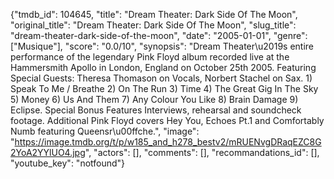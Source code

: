 {"tmdb_id": 104645, "title": "Dream Theater: Dark Side Of The Moon", "original_title": "Dream Theater: Dark Side Of The Moon", "slug_title": "dream-theater-dark-side-of-the-moon", "date": "2005-01-01", "genre": ["Musique"], "score": "0.0/10", "synopsis": "Dream Theater\u2019s entire performance of the legendary Pink Floyd album recorded live at the Hammersmith Apollo in London, England on October 25th 2005.  Featuring Special Guests: Theresa Thomason on Vocals,  Norbert Stachel on Sax. 1) Speak To Me / Breathe 2) On The Run 3) Time 4) The Great Gig In The Sky 5) Money 6) Us And Them 7) Any Colour You Like 8) Brain Damage 9) Eclipse. Special Bonus Features  Interviews, rehearsal and soundcheck footage. Additional Pink Floyd covers Hey You, Echoes Pt.1 and Comfortably Numb featuring Queensr\u00ffche.", "image": "https://image.tmdb.org/t/p/w185_and_h278_bestv2/mRUENvgDRaqEZC8G2YoA2YYlUO4.jpg", "actors": [], "comments": [], "recommandations_id": [], "youtube_key": "notfound"}